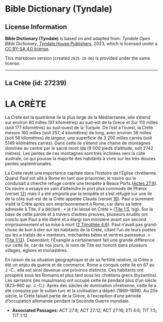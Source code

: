 # Bible Dictionary (Tyndale)

## License Information

**Bible Dictionary (Tyndale)** is based on and adapted from: _Tyndale Open Bible Dictionary_, [Tyndale House Publishers](https://tyndaleopenresources.com/), 2023, which is licensed under a [CC BY-SA 4.0 license](https://creativecommons.org/licenses/by-sa/4.0/legalcode.en).

This markdown version (created `2025-10-06`) is provided under the same license.



--------------------------------

## La Crète (id: 27239)

LA CRÈTE
========

La Crète est la quatrième ile la plus large de la Méditerranée, elle s’étend sur environ 60 milles (97 kilomètres) au sud\-est de la Grèce et Sur 110 milles (soit 177 kilomètres) au sud\-ouest de la Turquie. De l’est à l’ouest, la Crète mesure 160 milles (soit 257, 4 kilomètres) de long, avec environ 36 milles (soit 58 kilomètres) de largeur, une superficie de 3 200 milles carrés (soit 5149 kilomètres carrés). Dans cette ile s’étend une chaine de montagnes dominée au centre par le sacré mont Ida (9 000 pieds d’altitude, soit 2742 mètres). Les pentes de ces montagnes sont très inclinées vers la côte australe, ce qui pousse la majorité des habitants à vivre sur les très douces pentes septentrionales.

La Crète revêt une importance capitale dans l’histoire de l’Église chrétienne. Quand Paul est allé à Rome en tant que prisonnier, le navire qui le conduisait a cherché refuge contre une tempête à Beaux Ports ([Actes 27:8](https://ref.ly/Acts27:8)). Ce navire a essayé en vain d’atteindre le port plus commode de Phénix (verset [12](https://ref.ly/Acts27:12)) mais il a été emporté par la tempête et s’est réfugié sur une ile de la côte sud\-est de la Crète appelée Clauda (verset [16](https://ref.ly/Acts27:16)). Paul a surement visité la Crète après son emprisonnement à Rome, car dans sa lettre adressée à Tite, il a déclaré : « je t’ai laissé en Crète » ([Tite 1:5](https://ref.ly/Titus1:5), lsg). Sur la base de cette parole et à travers d’autres preuves, plusieurs érudits ont conclu que Paul a été libéré et a élargi son ministère avant son second emprisonnement et sa mise à mort ([2 Timothée 4:6](https://ref.ly/2Tim4:6)). Paul n’avait pas grand\-chose de bon à dire sur les habitants de la Crète, citant l’un de leurs poètes qui les a traités de « menteurs, méchantes bêtes et ventres paresseux. » ([Tite 1:12](https://ref.ly/Titus1:12)). Cependant, l’Évangile a certainement fait une grande différence sur cette ile, car de nos jours, le nom de Tite est honoré dans plusieurs villages, églises et monastères.

En raison de sa situation géographique et de sa fertilité relative, la Crète a été un enjeu de guerre et de commerce. Rome a conquis cette ile en 67 av. J.\-C., elle est ainsi devenue une province distincte. Ces habitants ont prospéré sous les Romains et plus tard sous les chrétiens grecs (byzantins). Les sarrasins (les musulmans) ont occupé cette ile pendant plus d’un siècle (823–960 ap. J.\-C.). Après des siècles de domination chrétienne, cette ile a été conquise par le sultan turc et la civilisation a dépéri (1669–1898\). Au 20e siècle, la Crète faisait partie de la Grèce, à l’exception d’une période d’occupation allemande pendant la Seconde Guerre mondiale.

* **Associated Passages:** ACT 27:8; ACT 27:12; ACT 27:16; 2TI 4:6; TIT 1:5; TIT 1:12

